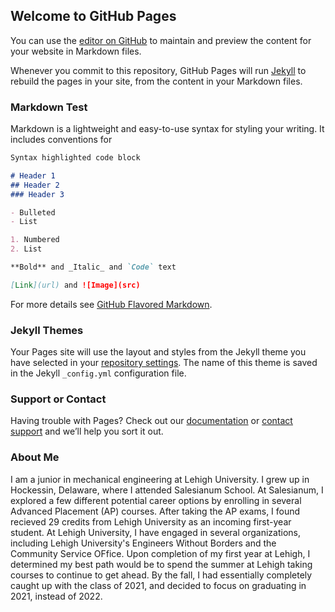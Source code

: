 ## Welcome to GitHub Pages

You can use the [editor on GitHub](https://github.com/liam-magargal/liam-magargal/edit/master/README.md) to maintain and preview the content for your website in Markdown files.

Whenever you commit to this repository, GitHub Pages will run [Jekyll](https://jekyllrb.com/) to rebuild the pages in your site, from the content in your Markdown files.

### Markdown Test

Markdown is a lightweight and easy-to-use syntax for styling your writing. It includes conventions for

```markdown
Syntax highlighted code block

# Header 1
## Header 2
### Header 3

- Bulleted
- List

1. Numbered
2. List

**Bold** and _Italic_ and `Code` text

[Link](url) and ![Image](src)
```

For more details see [GitHub Flavored Markdown](https://guides.github.com/features/mastering-markdown/).

### Jekyll Themes

Your Pages site will use the layout and styles from the Jekyll theme you have selected in your [repository settings](https://github.com/liam-magargal/liam-magargal/settings). The name of this theme is saved in the Jekyll `_config.yml` configuration file.

### Support or Contact

Having trouble with Pages? Check out our [documentation](https://help.github.com/categories/github-pages-basics/) or [contact support](https://github.com/contact) and we’ll help you sort it out.

### About Me

I am a junior in mechanical engineering at Lehigh University. I grew up in Hockessin, Delaware, where I attended Salesianum School. At Salesianum, I explored a few different potential career options by enrolling in several Advanced Placement (AP) courses. After taking the AP exams, I found recieved 29 credits from Lehigh University as an incoming first-year student. At Lehigh University, I have engaged in several organizations, including Lehigh University's Engineers Without Borders and the Community Service OFfice. Upon completion of my first year at Lehigh, I determined my best path would be to spend the summer at Lehigh taking courses to continue to get ahead. By the fall, I had essentially completely caught up with the class of 2021, and decided to focus on graduating in 2021, instead of 2022.
